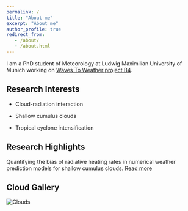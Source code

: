 ```yaml
---
permalink: /
title: "About me"
excerpt: "About me"
author_profile: true
redirect_from: 
   - /about/
   - /about.html
---
```


I am a PhD student of Meteorology at Ludwig Maximilian University of Munich working on [Waves To Weather project B4](https://w2w.meteo.physik.uni-muenchen.de/research_areas/phase1/b4/index.html). 

Research Interests
------
- Cloud-radiation interaction

- Shallow cumulus clouds

- Tropical cyclone intensification

Research Highlights
------
Quantifying the bias of radiative heating rates in numerical weather prediction models for shallow cumulus clouds. [Read more](https://www.atmos-chem-phys.net/19/8083/2019/)

Cloud Gallery
------
![Clouds](/images/CloudTypesNC.jpg)


